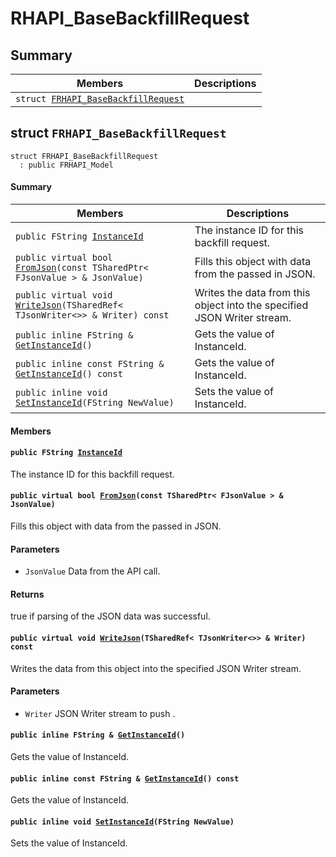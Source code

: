 # RHAPI_BaseBackfillRequest <a id="group__RHAPI__BaseBackfillRequest"></a>

## Summary

 Members                        | Descriptions                                
--------------------------------|---------------------------------------------
`struct `[`FRHAPI_BaseBackfillRequest`](#structFRHAPI__BaseBackfillRequest) | 

## struct `FRHAPI_BaseBackfillRequest` <a id="structFRHAPI__BaseBackfillRequest"></a>

```
struct FRHAPI_BaseBackfillRequest
  : public FRHAPI_Model
```

#### Summary

 Members                        | Descriptions                                
--------------------------------|---------------------------------------------
`public FString `[`InstanceId`](#structFRHAPI__BaseBackfillRequest_1adee922d59de20684afd702734bd49d34) | The instance ID for this backfill request.
`public virtual bool `[`FromJson`](#structFRHAPI__BaseBackfillRequest_1aae23daef4fab59c9b078e5f5fbec19db)`(const TSharedPtr< FJsonValue > & JsonValue)` | Fills this object with data from the passed in JSON.
`public virtual void `[`WriteJson`](#structFRHAPI__BaseBackfillRequest_1a1cd261028157e2e554bb3ce0c030dd49)`(TSharedRef< TJsonWriter<>> & Writer) const` | Writes the data from this object into the specified JSON Writer stream.
`public inline FString & `[`GetInstanceId`](#structFRHAPI__BaseBackfillRequest_1a1c9a904f6c5187a9e57f8334f21257d7)`()` | Gets the value of InstanceId.
`public inline const FString & `[`GetInstanceId`](#structFRHAPI__BaseBackfillRequest_1af82ecb8b5005dcf3034bec2eb1252274)`() const` | Gets the value of InstanceId.
`public inline void `[`SetInstanceId`](#structFRHAPI__BaseBackfillRequest_1a9277a4122e794833f96741e2d4be6e2e)`(FString NewValue)` | Sets the value of InstanceId.

#### Members

#### `public FString `[`InstanceId`](#structFRHAPI__BaseBackfillRequest_1adee922d59de20684afd702734bd49d34) <a id="structFRHAPI__BaseBackfillRequest_1adee922d59de20684afd702734bd49d34"></a>

The instance ID for this backfill request.

#### `public virtual bool `[`FromJson`](#structFRHAPI__BaseBackfillRequest_1aae23daef4fab59c9b078e5f5fbec19db)`(const TSharedPtr< FJsonValue > & JsonValue)` <a id="structFRHAPI__BaseBackfillRequest_1aae23daef4fab59c9b078e5f5fbec19db"></a>

Fills this object with data from the passed in JSON.

#### Parameters
* `JsonValue` Data from the API call.

#### Returns
true if parsing of the JSON data was successful.

#### `public virtual void `[`WriteJson`](#structFRHAPI__BaseBackfillRequest_1a1cd261028157e2e554bb3ce0c030dd49)`(TSharedRef< TJsonWriter<>> & Writer) const` <a id="structFRHAPI__BaseBackfillRequest_1a1cd261028157e2e554bb3ce0c030dd49"></a>

Writes the data from this object into the specified JSON Writer stream.

#### Parameters
* `Writer` JSON Writer stream to push .

#### `public inline FString & `[`GetInstanceId`](#structFRHAPI__BaseBackfillRequest_1a1c9a904f6c5187a9e57f8334f21257d7)`()` <a id="structFRHAPI__BaseBackfillRequest_1a1c9a904f6c5187a9e57f8334f21257d7"></a>

Gets the value of InstanceId.

#### `public inline const FString & `[`GetInstanceId`](#structFRHAPI__BaseBackfillRequest_1af82ecb8b5005dcf3034bec2eb1252274)`() const` <a id="structFRHAPI__BaseBackfillRequest_1af82ecb8b5005dcf3034bec2eb1252274"></a>

Gets the value of InstanceId.

#### `public inline void `[`SetInstanceId`](#structFRHAPI__BaseBackfillRequest_1a9277a4122e794833f96741e2d4be6e2e)`(FString NewValue)` <a id="structFRHAPI__BaseBackfillRequest_1a9277a4122e794833f96741e2d4be6e2e"></a>

Sets the value of InstanceId.

